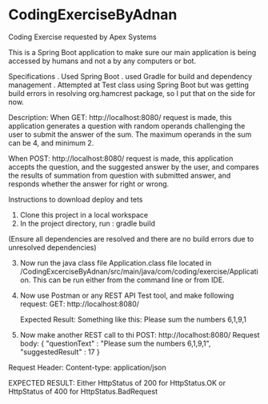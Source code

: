 # CodingExerciseByAdnan
Coding Exercise requested by Apex Systems

This is a Spring Boot application to make sure our main application is being accessed by humans and not a by any computers or bot.

Specifications
. Used Spring Boot
. used Gradle for build and dependency management
. Attempted at Test class using Spring Boot but was getting build errors in resolving org.hamcrest package, so I put that on the side for now.

Description:
When GET: http://localhost:8080/ request is made, this application generates a question with random operands challenging the user to submit the answer of the sum.  The maximum  operands in the sum can be 4, and minimum 2.

When POST: http://localhost:8080/ request is made, this application accepts the question, and the suggested answer by the user, and compares the results of summation from question with submitted answer, and responds whether the answer for right or wrong. 

Instructions to download deploy and tets
1. Clone this project in a local workspace
2. In the project directory, run  :
  gradle build

  (Ensure all dependencies are resolved and there are no build errors due to unresolved dependencies)
  
3. Now run the java class file Application.class file located in /CodingExcerciseByAdnan/src/main/java/com/coding/exercise/Application.
   This can be run either from the command line or from IDE.
   
4. Now use Postman or any REST API Test tool, and make following request:
    GET: http://localhost:8080/
    
    Expected Result:
    Something like this:
    Please sum the numbers 6,1,9,1

5. Now make another REST call to thi
    POST: http://localhost:8080/
Request body:
{
	"questionText" : "Please sum the numbers 6,1,9,1",
	"suggestedResult" : 17
}

Request Header:
Content-type: application/json

EXPECTED RESULT:
Either HttpStatus of 200 for HttpStatus.OK
or     HttpStatus of 400 for HttpStatus.BadRequest

